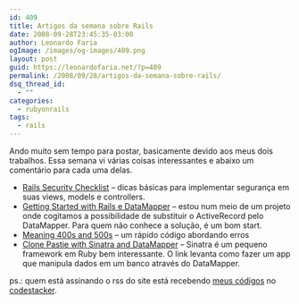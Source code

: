 ```yaml
---
id: 409
title: Artigos da semana sobre Rails
date: 2008-09-28T23:45:35-03:00
author: Leonardo Faria
ogImage: /images/og-images/409.png
layout: post
guid: https://leonardofaria.net/?p=409
permalink: /2008/09/28/artigos-da-semana-sobre-rails/
dsq_thread_id:
  - ""
categories:
  - rubyonrails
tags:
  - rails
---
```

Ando muito sem tempo para postar, basicamente devido aos meus dois trabalhos. Essa semana vi várias coisas interessantes e abaixo um comentário para cada uma delas.

- [Rails Security Checklist](http://rubythis.blogspot.com/2006/11/rails-security-checklist.html) – dicas básicas para implementar segurança em suas views, models e controllers.  
- [Getting Started with Rails e DataMapper](http://bustoutsolutions.com/blog/2007/09/17/getting-started-with-datamapper-and-rails/) – estou num meio de um projeto onde cogitamos a possibilidade de substituir o ActiveRecord pelo DataMapper. Para quem não conhece a solução, é um bom start.  
- [Meaning 400s and 500s](http://coderkitty.sweetperceptions.com/2008/7/6/meaningful-404s-and-500s) – um rápido código abordando erros  
- [Clone Pastie with Sinatra and DataMapper](http://blog.zerosum.org/2008/7/2/clone-pastie-with-sinatra-datamapper-redux) – Sinatra é um pequeno framework em Ruby bem interessante. O link levanta como fazer um app que manipula dados em um banco através do DataMapper.

ps.: quem está assinando o rss do site está recebendo [meus códigos](http://www.codestacker.com/user/leozera) no [codestacker](http://www.codestacker.com).
